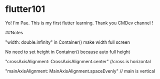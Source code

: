 # flutter101

Yo! I'm Pae. This is my first flutter learning.
Thank you CMDev channel !

##Notes

"width: double.infinity" in Container() make width full screen

No need to set height in Container() because auto full height

"crossAxisAlignment: CrossAxisAlignment.center" //cross is horizontal

"mainAxisAlignment: MainAxisAlignment.spaceEvenly" // main is vertical
